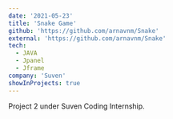 ```yaml
---
date: '2021-05-23'
title: 'Snake Game'
github: 'https://github.com/arnavnm/Snake'
external: 'https://github.com/arnavnm/Snake'
tech:
  - JAVA
  - Jpanel
  - Jframe
company: 'Suven'
showInProjects: true
---
```


Project 2 under Suven Coding Internship.
